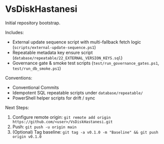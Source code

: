 # VsDiskHastanesi

Initial repository bootstrap.

Includes:
- External update sequence script with multi-fallback fetch logic (`scripts/external-update-sequence.ps1`)
- Repeatable metadata key ensure script (`database/repeatable/22_EXTERNAL_VERSION_KEYS.sql`)
- Governance gate & smoke test scripts (`test/run_governance_gates.ps1`, `test/run_db_smoke.ps1`)

Conventions:
- Conventional Commits
- Idempotent SQL repeatable scripts under `database/repeatable/`
- PowerShell helper scripts for drift / sync

Next Steps:
1. Configure remote origin: `git remote add origin https://github.com/<user>/VsDiskHastanesi.git`
2. Push: `git push -u origin main`
3. (Optional) Tag baseline: `git tag -a v0.1.0 -m "Baseline" && git push origin v0.1.0`
